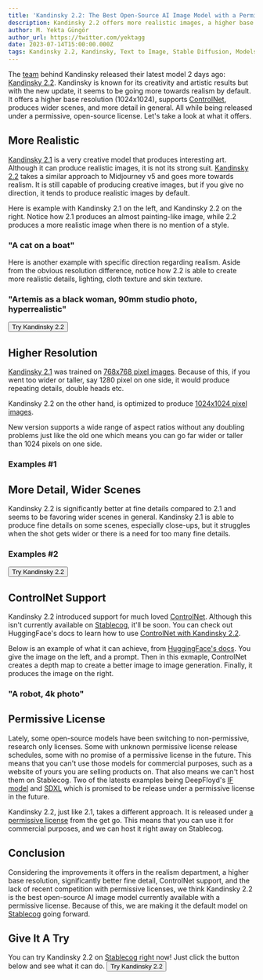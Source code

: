 ```yaml
---
title: 'Kandinsky 2.2: The Best Open-Source AI Image Model with a Permissive License'
description: Kandinsky 2.2 offers more realistic images, a higher base resolution (1024x1024), supports ControlNet, produces more detail and wider scenes.
author: M. Yekta Güngör
author_url: https://twitter.com/yektagg
date: 2023-07-14T15:00:00.000Z
tags: Kandinsky 2.2, Kandinsky, Text to Image, Stable Diffusion, Models, AI
---
```


<script>
  import Button from '$lib/components/primitives/buttons/Button.svelte';
  import DocImage from '$lib/components/docs/DocImage.svelte';
</script>

The [team](https://github.com/ai-forever/Kandinsky-2#authors) behind Kandinsky released their latest model 2 days ago: [Kandinsky 2.2](https://github.com/ai-forever/Kandinsky-2). Kandinsky is known for its creativity and artistic results but with the new update, it seems to be going more towards realism by default. It offers a higher base resolution (1024x1024), supports [ControlNet](https://github.com/lllyasviel/ControlNet), produces wider scenes, and more detail in general. All while being released under a permissive, open-source license. Let's take a look at what it offers.

## More Realistic

[Kandinsky 2.1](https://stablecog.com/blog/kandinsky-v2-1-open-source-midjourney-alternative) is a very creative model that produces interesting art. Although it can produce realistic images, it is not its strong suit. [Kandinsky 2.2](https://github.com/ai-forever/Kandinsky-2) takes a similar approach to Midjourney v5 and goes more towards realism. It is still capable of producing creative images, but if you give no direction, it tends to produce realistic images by default.

Here is example with Kandinsky 2.1 on the left, and Kandinsky 2.2 on the right. Notice how 2.1 produces an almost painting-like image, while 2.2 produces a more realistic image when there is no mention of a style.

### "A cat on a boat"

<DocImage src="https://ba.stablecog.com/blog/a-cat-on-a-boat-kandinsky-2-1-vs-2-2.jpg" width="1664 " height="1248" alt="Kandinsky 2.1 vs 2.2: A cat on a boat" />

Here is another example with specific direction regarding realism. Aside from the obvious resolution difference, notice how 2.2 is able to create more realistic details, lighting, cloth texture and skin texture.

### "Artemis as a black woman, 90mm studio photo, hyperrealistic"

<DocImage src="https://ba.stablecog.com/blog/artemis-as-a-black-woman-kandinsky-2-1-vs-2-2.jpg" width="1664 " height="1248" alt="Kandinsky 2.1 vs 2.2: Artemis as a black woman, 90mm studio photo, hyperrealistic" />

<Button class='w-full mt-2 mb-2' href="https://stablecog.com/generate?mi=9fa49c00-109d-430f-9ddd-449f02e2c71a" target="_blank">
  Try Kandinsky 2.2
</Button>

## Higher Resolution

[Kandinsky 2.1](https://stablecog.com/blog/kandinsky-v2-1-open-source-midjourney-alternative) was trained on [768x768 pixel images](https://habr.com/ru/companies/sberbank/articles/747446/). Because of this, if you went too wider or taller, say 1280 pixel on one side, it would produce repeating details, double heads etc.

Kandinsky 2.2 on the other hand, is optimized to produce [1024x1024 pixel images](https://habr.com/ru/companies/sberbank/articles/747446/).

New version supports a wide range of aspect ratios without any doubling problems just like the old one which means you can go far wider or taller than 1024 pixels on one side.

### Examples #1

<DocImage src="https://ba.stablecog.com/blog/kandinsky-2-2-higher-resolution-v3.jpg" width="4096  " height="7428" alt="Kandinsky 2.2 High Resolution Examples" />

## More Detail, Wider Scenes

Kandinsky 2.2 is significantly better at fine details compared to 2.1 and seems to be favoring wider scenes in general. Kandinsky 2.1 is able to produce fine details on some scenes, especially close-ups, but it struggles when the shot gets wider or there is a need for too many fine details.

### Examples #2

<DocImage src="https://ba.stablecog.com/blog/kandinsky-2-2-wider-and-detailed-v3.jpg" width="4096  " height="5120" alt="Kandinsky 2.2 Wide & Detailed Examples" />

<Button class='w-full mt-2 mb-2' href="https://stablecog.com/generate?mi=9fa49c00-109d-430f-9ddd-449f02e2c71a" target="_blank">
  Try Kandinsky 2.2
</Button>

## ControlNet Support

Kandinsky 2.2 introduced support for much loved [ControlNet](https://github.com/lllyasviel/ControlNet). Although this isn't currently available on [Stablecog](https://stablecog.com/), it'll be soon. You can check out HuggingFace's docs to learn how to use [ControlNet with Kandinsky 2.2](https://huggingface.co/docs/diffusers/main/en/api/pipelines/kandinsky#imagetoimage-generation-with-controlnet-conditioning).

Below is an example of what it can achieve, from [HuggingFace's docs](https://huggingface.co/docs/diffusers/main/en/api/pipelines/kandinsky#imagetoimage-generation-with-controlnet-conditioning). You give the image on the left, and a prompt. Then in this exmaple, ControlNet creates a depth map to create a better image to image generation. Finally, it produces the image on the right.

### "A robot, 4k photo"

<DocImage src="https://ba.stablecog.com/blog/kandinsky-2-2-controlnet-huggingface-v2.jpg" width="1536 " height="768" alt="Kandinsky 2.2 with ControlNet from HuggingFace's example." />

## Permissive License

Lately, some open-source models have been switching to non-permissive, research only licenses. Some with unknown permissive license release schedules, some with no promise of a permissive license in the future. This means that you can't use those models for commercial purposes, such as a website of yours you are selling products on. That also means we can't host them on Stablecog. Two of the latests examples being DeepFloyd's [IF model](https://github.com/deep-floyd/IF/blob/develop/LICENSE-MODEL) and [SDXL](https://stability.ai/blog/sdxl-09-stable-diffusion) which is promised to be release under a permissive license in the future.

Kandinsky 2.2, just like 2.1, takes a different approach. It is released under [a permissive license](https://github.com/ai-forever/Kandinsky-2/blob/main/license) from the get go. This means that you can use it for commercial purposes, and we can host it right away on Stablecog.

<DocImage href="https://github.com/ai-forever/Kandinsky-2/blob/main/license" src="https://ba.stablecog.com/blog/kandinsky-2-2-license.png" width="2624  " height="1718" alt="Kandinsky 2.2 License" />

## Conclusion

Considering the improvements it offers in the realism department, a higher base resolution, significantly better fine detail, ControlNet support, and the lack of recent competition with permissive licenses, we think Kandinsky 2.2 is the best open-source AI image model currently available with a permissive license. Because of this, we are making it the default model on [Stablecog](https://stablecog.com/) going forward.

## Give It A Try

You can try Kandinsky 2.2 on [Stablecog](https://stablecog.com/) right now! Just click the button below and see what it can do.
<Button class='mt-4' href="https://stablecog.com/generate?mi=9fa49c00-109d-430f-9ddd-449f02e2c71a" target="_blank">
Try Kandinsky 2.2
</Button>
